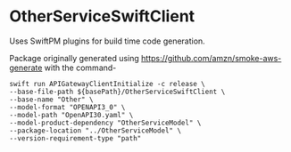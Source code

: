 # OtherServiceSwiftClient

Uses SwiftPM plugins for build time code generation. 

Package originally generated using https://github.com/amzn/smoke-aws-generate with the command-

```
swift run APIGatewayClientInitialize -c release \
--base-file-path ${basePath}/OtherServiceSwiftClient \
--base-name "Other" \
--model-format "OPENAPI3_0" \
--model-path "OpenAPI30.yaml" \
--model-product-dependency "OtherServiceModel" \
--package-location "../OtherServiceModel" \
--version-requirement-type "path"
```
